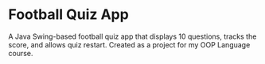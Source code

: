 # Football Quiz App
A Java Swing-based football quiz app that displays 10 questions, tracks the score, and allows quiz restart. Created as a project for my OOP Language course.
